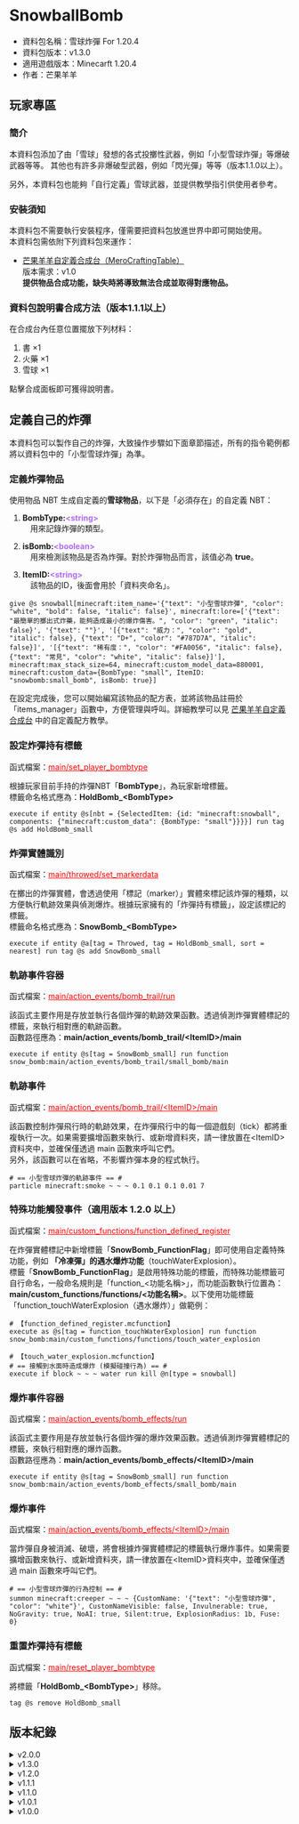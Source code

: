 # SnowballBomb

- 資料包名稱：雪球炸彈 For 1.20.4
- 資料包版本：v1.3.0
- 適用遊戲版本：Minecarft 1.20.4
- 作者：芒果羊羊

## 玩家專區

### 簡介

 本資料包添加了由「雪球」發想的各式投擲性武器，例如「小型雪球炸彈」等爆破武器等等。
 其他也有許多非爆破型武器，例如「閃光彈」等等（版本1.1.0以上）。<p>
 另外，本資料包也能夠「自行定義」雪球武器，並提供教學指引供使用者參考。

### 安裝須知

 本資料包不需要執行安裝程序，僅需要把資料包放進世界中即可開始使用。<br>
 本資料包需依附下列資料包來運作：

- [芒果羊羊自定義合成台（MeroCraftingTable）](https://github.com/LittleLambMero/MeroCraftingTable)<br>
 版本需求：v1.0<br>
 **提供物品合成功能，缺失時將導致無法合成並取得對應物品。**<p>

### 資料包說明書合成方法（版本1.1.1以上）

 在合成台內任意位置擺放下列材料：<br>

 1. 書 ×1
 2. 火藥 ×1
 3. 雪球 ×1

 點擊合成面板即可獲得說明書。

## 定義自己的炸彈

 本資料包可以製作自己的炸彈，大致操作步驟如下面章節描述，所有的指令範例都將以資料包中的「小型雪球炸彈」為準。

### 定義炸彈物品

 使用物品 NBT 生成自定義的**雪球物品**，以下是「必須存在」的自定義 NBT：<br>

 1. **BombType:<font color=#AF69FA>&lt;string&gt;</font>**<br>
 &emsp;用來記錄炸彈的類型。<p>

 2. **isBomb:<font color=#AF69FA>&lt;boolean&gt;</font>**<br>
 &emsp;用來檢測該物品是否為炸彈。對於炸彈物品而言，該值必為 **true**。<p>

 3. **ItemID:<font color=#AF69FA>&lt;string&gt;</font>**<br>
 &emsp;該物品的ID，後面會用於「資料夾命名」。

 ```mcfunction
 give @s snowball[minecraft:item_name='{"text": "小型雪球炸彈", "color": "white", "bold": false, "italic": false}', minecraft:lore=['{"text": "最簡單的擲出式炸藥，能夠造成最小的爆炸傷害。", "color": "green", "italic": false}', '{"text": ""}', '[{"text": "威力：", "color": "gold", "italic": false}, {"text": "D+", "color": "#787D7A", "italic": false}]', '[{"text": "稀有度：", "color": "#FA0056", "italic": false}, {"text": "常見", "color": "white", "italic": false}]'], minecraft:max_stack_size=64, minecraft:custom_model_data=880001, minecraft:custom_data={BombType: "small", ItemID: "snowbomb:small_bomb", isBomb: true}]
 ```

 在設定完成後，您可以開始編寫該物品的配方表，並將該物品註冊於「items_manager」函數中，方便管理與呼叫。詳細教學可以見 [芒果羊羊自定義合成台](https://github.com/LittleLambMero/MeroCraftingTable) 中的自定義配方教學。

### 設定炸彈持有標籤

 函式檔案：<font color=red><u>main/set_player_bombtype</u></font><p>

 根據玩家目前手持的炸彈NBT「**BombType**」，為玩家新增標籤。<br>
 標籤命名格式應為：**HoldBomb_&lt;BombType&gt;**

 ```mcfunction
 execute if entity @s[nbt = {SelectedItem: {id: "minecraft:snowball", components: {"minecraft:custom_data": {BombType: "small"}}}}] run tag @s add HoldBomb_small
 ```

### 炸彈實體識別

 函式檔案：<font color=red><u>main/throwed/set_markerdata</u></font><p>

 在擲出的炸彈實體，會透過使用「標記（marker）」實體來標記該炸彈的種類，以方便執行軌跡效果與偵測爆炸。根據玩家擁有的「炸彈持有標籤」，設定該標記的標籤。<br>
 標籤命名格式應為：**SnowBomb_&lt;BombType&gt;**

 ```mcfunction
 execute if entity @a[tag = Throwed, tag = HoldBomb_small, sort = nearest] run tag @s add SnowBomb_small
 ```

### 軌跡事件容器

 函式檔案：<font color=red><u>main/action_events/bomb_trail/run</u></font><p>

 該函式主要作用是存放並執行各個炸彈的軌跡效果函數。透過偵測炸彈實體標記的標籤，來執行相對應的軌跡函數。<br>
 函數路徑應為：**main/action_events/bomb_trail/&lt;ItemID&gt;/main**

 ```mcfunction
 execute if entity @s[tag = SnowBomb_small] run function snow_bomb:main/action_events/bomb_trail/small_bomb/main
 ```

### 軌跡事件

 函式檔案：<font color=red><u>main/action_events/bomb_trail/&lt;ItemID&gt;/main</u></font><p>

 該函數控制炸彈飛行時的軌跡效果，在炸彈飛行中的每一個遊戲刻（tick）都將重複執行一次。如果需要擴增函數來執行、或新增資料夾，請一律放置在&lt;ItemID&gt;資料夾中，並確保僅透過 main 函數來呼叫它們。<br>
 另外，該函數可以在省略，不影響炸彈本身的程式執行。

 ```mcfunction
 # == 小型雪球炸彈的軌跡事件 == #
 particle minecraft:smoke ~ ~ ~ 0.1 0.1 0.1 0.01 7
 ```

### 特殊功能觸發事件（適用版本 1.2.0 以上）

 函式檔案：<font color=red><u>main/custom_functions/function_defined_register</u></font><p>

 在炸彈實體標記中新增標籤「**SnowBomb_FunctionFlag**」即可使用自定義特殊功能，例如 **「冷凍彈」的遇水爆炸功能**（touchWaterExplosion）。<br>
 標籤「**SnowBomb_FunctionFlag**」是啟用特殊功能的標籤，而特殊功能標籤可自行命名，一般命名規則是「function_&lt;功能名稱&gt;」，而功能函數執行位置為：**main/custom_functions/functions/&lt;功能名稱&gt;**。以下使用功能標籤「function_touchWaterExplosion（遇水爆炸）」做範例：<p>

 ```mcfunction
 # 【function_defined_register.mcfunction】
 execute as @s[tag = function_touchWaterExplosion] run function snow_bomb:main/custom_functions/functions/touch_water_explosion
 ```

 ```mcfunction
 # 【touch_water_explosion.mcfunction】
# == 接觸到水面時造成爆炸 (模擬碰撞行為) == #
execute if block ~ ~ ~ water run kill @n[type = snowball]
 ```

### 爆炸事件容器

 函式檔案：<font color=red><u>main/action_events/bomb_effects/run</u></font><p>

 該函式主要作用是存放並執行各個炸彈的爆炸效果函數。透過偵測炸彈實體標記的標籤，來執行相對應的爆炸函數。<br>
 函數路徑應為：**main/action_events/bomb_effects/&lt;ItemID&gt;/main**

 ```mcfunction
 execute if entity @s[tag = SnowBomb_small] run function snow_bomb:main/action_events/bomb_effects/small_bomb/main
 ```

### 爆炸事件

 函式檔案：<font color=red><u>main/action_events/bomb_effects/&lt;ItemID&gt;/main</u></font><p>

 當炸彈自身被消滅、破壞，將會根據炸彈實體標記的標籤執行爆炸事件。如果需要擴增函數來執行、或新增資料夾，請一律放置在&lt;ItemID&gt;資料夾中，並確保僅透過 main 函數來呼叫它們。<br>

 ```mcfunction
 # == 小型雪球炸彈的行為控制 == #
 summon minecraft:creeper ~ ~ ~ {CustomName: '{"text": "小型雪球炸彈", "color": "white"}', CustomNameVisible: false, Invulnerable: true, NoGravity: true, NoAI: true, Silent:true, ExplosionRadius: 1b, Fuse: 0}
 ```

### 重置炸彈持有標籤

 函式檔案：<font color=red><u>main/reset_player_bombtype</u></font><p>

 將標籤「**HoldBomb_&lt;BombType&gt;**」移除。

 ```mcfunction
 tag @s remove HoldBomb_small
 ```

## 版本紀錄

<details>
    <summary>v2.0.0</summary>

    - 遊戲運行版本從 1.20.4 更新至 1.21

    - 殺掉各式各樣的指令蟲蟲

    - 削弱「爆裂閃鑽之星」的輻射雲時長

    - 削弱「引雷信子」的麻痺力場效果強度

    - 「冷凍彈」、「強化冷凍彈」、「八寒地獄」的攻擊範圍提升、傷害修正；水面凍結範圍縮小

    - 現在「閃光彈」爆炸不會遺留光源方塊

    - 炸彈爆炸時的粒子效果優化

    - 修正配方表

</details>
<details>
    <summary>v1.3.0</summary>

    - 新增 1 種炸彈配方［八寒地獄］

    - 添加 1 個新物品［火藥團］

</details>
<details>
    <summary>v1.2.0</summary>

    - 新增 2 種炸彈配方［冷凍彈｜強力冷凍彈］

    - 為說明書的目錄添加色彩，方便使用者查詢物品

</details>
<details>
    <summary>v1.1.1</summary>

    - 重新設計「落雷信子」的合成配方

    - 新增「資料包專用說明書」，且可以查詢物品配方

</details>
<details>
    <summary>v1.1.0</summary>

    - 新增 3 種炸彈配方［落雷信子｜閃光彈｜毒氣彈］

    - 添加 2 個新物品［銅粉｜引磁銅粉］

</details>
<details>
    <summary>v1.0.1</summary>

    - 調整炸彈的爆炸威力

    - 重新設計「爆裂閃鑽之星」的合成配方

</details>
<details>
    <summary>v1.0.0</summary>

    - 新增 5 種炸彈配方［小型/中型/大型/強力雪球炸彈｜爆裂閃鑽之星］

</details>
